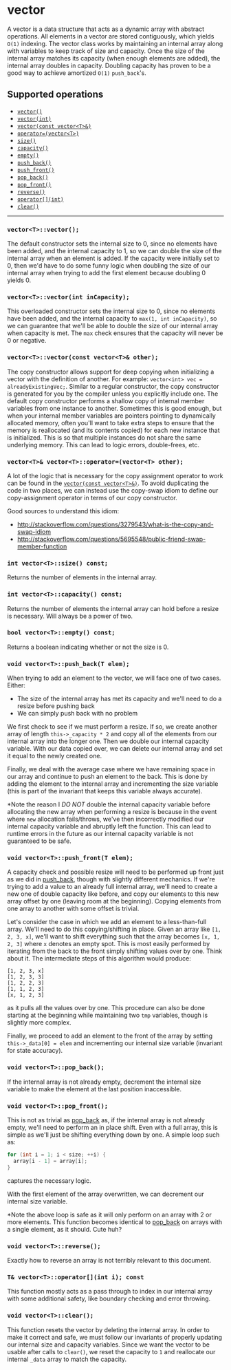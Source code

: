 # vector

A vector is a data structure that acts as a dynamic array with abstract operations. All elements in a vector are stored contiguously,
which yields `O(1)` indexing. The vector class works by maintaining an internal array along with variables to keep track of size and
capacity. Once the size of the internal array matches its capacity (when enough elements are added), the internal array doubles in capacity.
Doubling capacity has proven to be a good way to achieve amortized `O(1)` `push_back`'s.

## Supported operations

 - [`vector()`](#default-constructor)
 - [`vector(int)`](#overloaded-constructor)
 - [`vector(const vector<T>&)`](#copy-constructor)
 - [`operator=(vector<T>)`](#copy-assignment)
 - [`size()`](#size)
 - [`capacity()`](#capacity)
 - [`empty()`](#empty)
 - [`push_back()`](#push_back)
 - [`push_front()`](#push_front)
 - [`pop_back()`](#pop_back)
 - [`pop_front()`](#pop_front)
 - [`reverse()`](#reverse)
 - [`operator[](int)`](#brackets)
 - [`clear()`](#clear)

----

<a name="default-constructor"></a>
### `vector<T>::vector();`

The default constructor sets the internal size to 0, since no elements have been added, and the internal capacity to 1, so we can
double the size of the internal array when an element is added. If the capacity were initially set to 0, then we'd have to do some
funny logic when doubling the size of our internal array when trying to add the first element because doubling 0 yields 0.

<a name="overloaded-constructor"></a>
### `vector<T>::vector(int inCapacity);`

This overloaded constructor sets the internal size to 0, since no elements have been added, and the internal capacity to
`max(1, int inCapacity)`, so we can guarantee that we'll be able to double the size of our internal array when capacity is
met. The `max` check ensures that the capacity will never be 0 or negative.

<a name="copy-constructor"></a>
### `vector<T>::vector(const vector<T>& other);`

The copy constructor allows support for deep copying when initializing a vector with the definition of another.
For example: `vector<int> vec = alreadyExistingVec;`. Similar to a regular constructor, the copy constructor
is generated for you by the compiler unless you explicitly include one. The default copy constructor performs
a shallow copy of internal member variables from one instance to another. Sometimes this is good enough, but
when your internal member variables are pointers pointing to dynamically allocated memory, often you'll want to
take extra steps to ensure that the memory is reallocated (and its contents copied) for each new instance that is
initialized. This is so that multiple instances do not share the same underlying memory. This can lead to logic
errors, double-frees, etc.

<a name="copy-assignment"></a>
### `vector<T>& vector<T>::operator=(vector<T> other);`

A lot of the logic that is necessary for the copy assignment operator to work can be found in the
[`vector(const vector<T>&)`](#copy-constructor). To avoid duplicating the code in two places, we can instead
use the copy-swap idiom to define our copy-assignment operator in terms of our copy constructor.

Good sources to understand this idiom:

 - http://stackoverflow.com/questions/3279543/what-is-the-copy-and-swap-idiom
 - http://stackoverflow.com/questions/5695548/public-friend-swap-member-function

<a name="size"></a>
### `int vector<T>::size() const;`

Returns the number of elements in the internal array.

<a name="capacity"></a>
### `int vector<T>::capacity() const;`

Returns the number of elements the internal array can hold before a resize is necessary. Will always be a power of two.

<a name="empty"></a>
### `bool vector<T>::empty() const;`

Returns a boolean indicating whether or not the size is 0.

<a name="push_back"></a>
### `void vector<T>::push_back(T elem);`

When trying to add an element to the vector, we will face one of two cases. Either:

 - The size of the internal array has met its capacity and we'll need to do a resize before pushing back
 - We can simply push back with no problem

We first check to see if we must perform a resize. If so, we create another array of length `this->_capacity * 2` and copy
all of the elements from our internal array into the longer one. Then we double our internal capacity variable. With our data
copied over, we can delete our internal array and set it equal to the newly created one.

Finally, we deal with the average case where we have remaining space in our array and continue to push an element to the back.
This is done by adding the element to the internal array and incrementing the size variable (this is part of the invariant that
keeps this variable always accurate).

\*Note the reason I *DO NOT* double the internal capacity variable before allocating the new array when performing a resize is
because in the event where `new` allocation fails/throws, we've then incorrectly modified our internal capacity variable and
abruptly left the function. This can lead to runtime errors in the future as our internal capacity variable is not guaranteed to
be safe.

<a name="push_front"></a>
### `void vector<T>::push_front(T elem);`

A capacity check and possible resize will need to be performed up front just as we did in <a href="#push_back">push_back</a>, though
with slightly different mechanics. If we're trying to add a value to an already full internal array, we'll need to create a new one of
double capacity like before, and copy our elements to this new array offset by one (leaving room at the beginning). Copying elements
from one array to another with some offset is trivial.

Let's consider the case in which we add an element to a less-than-full array. We'll need to do this copying/shifting in place. Given an
array like `[1, 2, 3, x]`, we'll want to shift everything such that the array becomes `[x, 1, 2, 3]` where `x` denotes an empty spot. This
is most easily performed by iterating from the back to the front simply shifting values over by one. Think about it. The intermediate steps
of this algorithm would produce:

```
[1, 2, 3, x]
[1, 2, 3, 3]
[1, 2, 2, 3]
[1, 1, 2, 3]
[x, 1, 2, 3]
```

as it pulls all the values over by one. This procedure can also be done starting at the beginning while maintaining
two `tmp` variables, though is slightly more complex.

Finally, we proceed to add an element to the front of the array by setting `this->_data[0] = elem` and incrementing our
internal size variable (invariant for state accuracy).

<a name="pop_back"></a>
### `void vector<T>::pop_back();`

If the internal array is not already empty, decrement the internal size variable to make the element at the last position inaccessible.

<a name="pop_front"></a>
### `void vector<T>::pop_front();`

This is not as trivial as <a href="#pop_back">pop_back</a> as, if the internal array is not already empty, we'll need to
perform an in place shift. Even with a full array, this is simple as we'll just be shifting everything down by one.
A simple loop such as:

```cpp
for (int i = 1; i < size; ++i) {
  array[i - 1] = array[i];
}
```

captures the necessary logic.

With the first element of the array overwritten, we can decrement our internal size variable.

\*Note the above loop is safe as it will only perform on an array with 2 or more elements. This function becomes identical to
<a href="#pop_back">pop_back</a> on arrays with a single element, as it should. Cute huh?

<a name="reverse"></a>
### `void vector<T>::reverse();`

Exactly how to reverse an array is not terribly relevant to this document.

<a name="brackets"></a>
### `T& vector<T>::operator[](int i); const`

This function mostly acts as a pass through to index in our internal array with some additional safety, like boundary checking and error throwing.

<a name="clear"></a>
### `void vector<T>::clear();`

This function resets the vector by deleting the internal array. In order to make it correct and safe, we must follow our invariants of properly
updating our internal size and capacity variables. Since we want the vector to be usable after calls to `clear()`, we reset the capacity to `1`
and reallocate our internal `_data` array to match the capacity.
